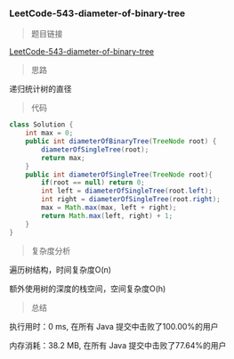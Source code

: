 ### LeetCode-543-diameter-of-binary-tree

> 题目链接

[LeetCode-543-diameter-of-binary-tree](https://leetcode-cn.com/problems/diameter-of-binary-tree/)

> 思路

递归统计树的直径

> 代码

```java
class Solution {
    int max = 0;
    public int diameterOfBinaryTree(TreeNode root) {
        diameterOfSingleTree(root);
        return max;
    }
    public int diameterOfSingleTree(TreeNode root){
        if(root == null) return 0;
        int left = diameterOfSingleTree(root.left);
        int right = diameterOfSingleTree(root.right);
        max = Math.max(max, left + right);
        return Math.max(left, right) + 1;
    }
}
```

> 复杂度分析

遍历树结构，时间复杂度O(n)

额外使用树的深度的栈空间，空间复杂度O(h)

> 总结

执行用时：0 ms, 在所有 Java 提交中击败了100.00%的用户

内存消耗：38.2 MB, 在所有 Java 提交中击败了77.64%的用户
